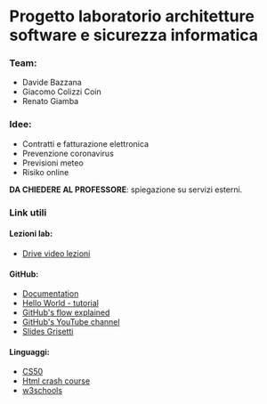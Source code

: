 # Progetto laboratorio architetture software e sicurezza informatica

### Team:
- Davide Bazzana
- Giacomo Colizzi Coin
- Renato Giamba

### Idee:
- Contratti e fatturazione elettronica
- Prevenzione coronavirus
- Previsioni meteo
- Risiko online

**DA CHIEDERE AL PROFESSORE**: spiegazione su servizi esterni.

### Link utili
#### Lezioni lab:
- [Drive video lezioni](https://drive.google.com/drive/folders/1T2JZfEeW1re6kJRM72kzhaX7jIJiN8AX)

#### GitHub:
- [Documentation](https://help.github.com/en/github)
- [Hello World - tutorial](https://guides.github.com/activities/hello-world/)
- [GitHub's flow explained](https://guides.github.com/introduction/flow/)
- [GitHub's YouTube channel]( https://www.youtube.com/githubguides)
- [Slides Grisetti](/blob/master/resources/os_02a_tools_git.pdf)

#### Linguaggi:
- [CS50](https://www.youtube.com/channel/UCcabW7890RKJzL968QWEykA)
- [Html crash course](https://www.youtube.com/watch?v=XQs5KcUj-Do&t=5021s)
- [w3schools](https://www.w3schools.com/)
